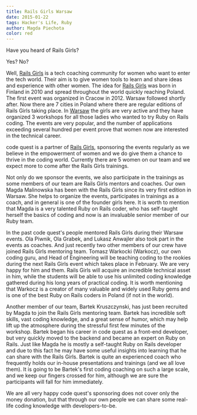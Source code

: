 ```yaml
---
title: Rails Girls Warsaw
date: 2015-01-22
tags: Hacker's Life, Ruby
author: Magda Piechota
color: red
---
```


Have you heard of Rails Girls?

Yes? No?

Well, [Rails Girls](http://railsgirls.com/ "Rails Girls") is a tech coaching community for women who want to enter the tech world. Their aim is to give women tools to learn and share ideas and experience with other women. 
The idea for [Rails Girls](http://railsgirls.com/ "Rails Girls") was born in Finland in 2010 and spread throughout the world quickly reaching Poland. The first event was organized in Cracow in 2012. Warsaw followed shortly after. Now there are 7 cities in Poland where there are regular editions of Rails Girls taking place. In [Warsaw](http://railsgirls.com/warsaw "Rails Girls Warsaw") the girls are very active and they have organized 3 workshops for all those ladies who wanted to try Ruby on Rails coding. The events are very popular, and the number of applications exceeding several hundred per event prove that women now are interested in the technical career.

code quest is a partner of [Rails Girls](http://railsgirls.com/ "Rails Girls"), sponsoring the events regularly as we believe in the empowerment of women and we do give them a chance to thrive in the coding world. Currently there are 5 women on our team and we expect more to come after the Rails Girls trainings.

Not only do we sponsor the events, we also participate in the trainings as some members of our team are Rails Girls mentors and coaches. 
Our own Magda Malinowska has been with the Rails Girls since its very first edition in Warsaw. She helps to organize the events, participates in trainings as a coach, and in general is one of the founder girls here. It is worth to mention that Magda is a very talented Ruby on Rails coder, who has self-taught herself the basics of coding and now is an invaluable senior member of our Ruby team.

In the past code quest's people mentored Rails Girls during their Warsaw events. Ola Piwnik, Ola Grabek, and Lukasz Anwajler also took part in the events as coaches. And just recently two other members of our crew have joined Rails Girls mentoring team. Tomasz Warkocki (Warkocz), our own coding guru, and Head of Engineering will be teaching coding to the rookies during the next Rails Girls event which takes place in February. We are very happy for him and them. Rails Girls will acquire an incredible technical asset in him, while the students will be able to use his unlimited coding knowledge gathered during his long years of practical coding. It is worth mentioning that Warkocz is a creator of many valuable and widely used Ruby gems and is one of the best Ruby on Rails coders in Poland (if not in the world).

Another member of our team, Bartek Kruszczynski, has just been recruited by Magda to join the Rails Girls mentoring team. Bartek has incredible soft skills, vast coding knowledge, and a great sense of humor, which may help lift up the atmosphere during the stressful first few minutes of the workshop. Bartek began his career in code quest as a front-end developer, but very quickly moved to the backend and became an expert on Ruby on Rails. Just like Magda he is mostly a self-taught Ruby on Rails developer and due to this fact he may have some useful insights into learning that he can share with the Rails Girls. Bartek is quite an experienced coach who frequently holds our in-house presentations and trainings (and we all love them). It is going to be Bartek's first coding coaching on such a large scale, and we keep our fingers crossed for him, although we are sure the participants will fall for him immediately.

We are all very happy code quest's sponsoring does not cover only the money donation, but that through our own people we can share some real-life coding knowledge with developers-to-be.